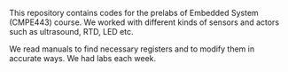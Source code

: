 This repository contains codes for the prelabs of Embedded System (CMPE443) course. We worked with different kinds of sensors and actors such as ultrasound, RTD, LED etc.

We read manuals to find necessary registers and to modify them in accurate ways. We had labs each week.

